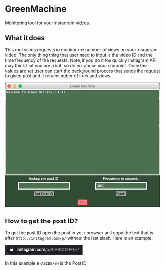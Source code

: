 # GreenMachine
Monitoring tool for your Instagram videos. 

## What it does
This tool sends requests to monitor the number of views on your Instagram video. The only thing thing that user need to input is the video ID and the time frequency of the requests. Note, if you do it too quickly Instagram API may think that you are a bot, so do not abuse your endpoint. 
Once the values are set user can start the background process that sends the request to given post and it returns nuber of likes and views.

![GreenMachine Preview](GreenMachinePreview.png)

## How to get the post ID?
To get the post ID open the post in your browser and copy the text that is after `http://instagram.com/p/` without the last slash. Here is an example:

![Example URL](PostURLExample.png)

In this example `B-ABCDEFGH` is the Post ID
